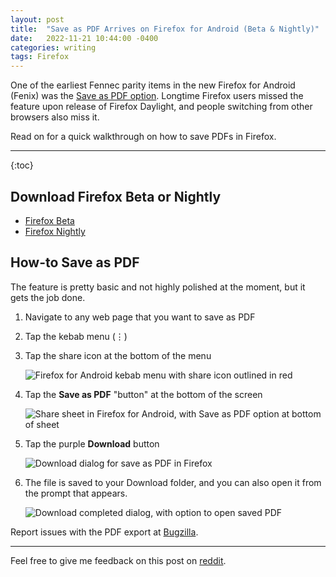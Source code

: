 ```yaml
---
layout: post
title:  "Save as PDF Arrives on Firefox for Android (Beta & Nightly)"
date:   2022-11-21 10:44:00 -0400
categories: writing
tags: Firefox
---
```


One of the earliest Fennec parity items in the new Firefox for Android (Fenix) was the [Save as PDF option](https://github.com/mozilla-mobile/fenix/issues/3709). Longtime Firefox users missed the feature upon release of Firefox Daylight, and people switching from other browsers also miss it. 

Read on for a quick walkthrough on how to save PDFs in Firefox.

* * *

{:toc}

## Download Firefox Beta or Nightly

* [Firefox Beta](https://play.google.com/store/apps/details?id=org.mozilla.firefox_beta)
* [Firefox Nightly](https://play.google.com/store/apps/details?id=org.mozilla.fenix)

## How-to Save as PDF

The feature is pretty basic and not highly polished at the moment, but it gets the job done. 

1. Navigate to any web page that you want to save as PDF
2. Tap the kebab menu (⋮)
3. Tap the share icon at the bottom of the menu

	<picture>
	  <source type="image/webp" srcset="{{site.url}}/assets/images/save-as-pdf-firefox/firefox-menu-share.webp,
	          {{site.url}}/assets/images/save-as-pdf-firefox/firefox-menu-share-2x.webp 2x">
	  <source type="image/png" srcset="{{site.url}}/assets/images/save-as-pdf-firefox/firefox-menu-share.png,
	  		  {{site.url}}/assets/images/save-as-pdf-firefox/firefox-menu-share-2x.png 2x">
	  <img src="{{site.url}}/assets/images/save-as-pdf-firefox/firefox-menu-share.png" srcset="{{site.url}}/assets/images/save-as-pdf-firefox/firefox-menu-share-2x.png 2x" alt="Firefox for Android kebab menu with share icon outlined in red"/>
	</picture>

4. Tap the **Save as PDF** "button" at the bottom of the screen

	<picture>
	  <source type="image/webp" srcset="{{site.url}}/assets/images/save-as-pdf-firefox/save-as-pdf.webp,
	          {{site.url}}/assets/images/save-as-pdf-firefox/save-as-pdf-2x.webp 2x">
	  <source type="image/png" srcset="{{site.url}}/assets/images/save-as-pdf-firefox/save-as-pdf.png,
	  		  {{site.url}}/assets/images/save-as-pdf-firefox/save-as-pdf-2x.png 2x">
	  <img src="{{site.url}}/assets/images/save-as-pdf-firefox/save-as-pdf.png" srcset="{{site.url}}/assets/images/save-as-pdf-firefox/save-as-pdf-2x.png 2x" alt="Share sheet in Firefox for Android, with Save as PDF option at bottom of sheet"/>
	</picture>

5. Tap the purple **Download** button

	<picture>
	  <source type="image/webp" srcset="{{site.url}}/assets/images/save-as-pdf-firefox/pdf-download.webp,
	          {{site.url}}/assets/images/save-as-pdf-firefox/pdf-download-2x.webp 2x">
	  <source type="image/png" srcset="{{site.url}}/assets/images/save-as-pdf-firefox/pdf-download.png,
	  		  {{site.url}}/assets/images/save-as-pdf-firefox/pdf-download-2x.png 2x">
	  <img src="{{site.url}}/assets/images/save-as-pdf-firefox/pdf-download.png" srcset="{{site.url}}/assets/images/save-as-pdf-firefox/pdf-download-2x.png 2x" alt="Download dialog for save as PDF in Firefox"/>
	</picture>

6. The file is saved to your Download folder, and you can also open it from the prompt that appears.

	<picture>
	  <source type="image/webp" srcset="{{site.url}}/assets/images/save-as-pdf-firefox/pdf-downloaded.webp,
	          {{site.url}}/assets/images/save-as-pdf-firefox/pdf-downloaded-2x.webp 2x">
	  <source type="image/png" srcset="{{site.url}}/assets/images/save-as-pdf-firefox/pdf-downloaded.png,
	  		  {{site.url}}/assets/images/save-as-pdf-firefox/pdf-downloaded-2x.png 2x">
	  <img src="{{site.url}}/assets/images/save-as-pdf-firefox/pdf-downloaded.png" srcset="{{site.url}}/assets/images/save-as-pdf-firefox/pdf-downloaded-2x.png 2x" alt="Download completed dialog, with option to open saved PDF"/>
	</picture>

Report issues with the PDF export at [Bugzilla](https://bugzilla.mozilla.org/enter_bug.cgi?product=Core&component=Printing%3A%20Output). 

---

Feel free to give me feedback on this post on [reddit](https://www.reddit.com/r/firefox/comments/z1ohal/save_as_pdf_arrives_on_firefox_for_android_beta/?). 